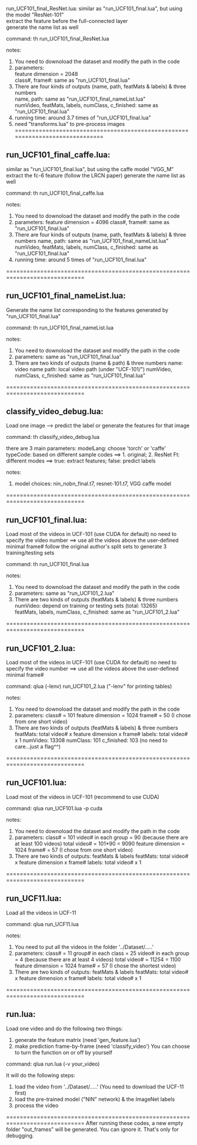 run_UCF101_final_ResNet.lua:
similar as "run_UCF101_final.lua", but using the model "ResNet-101" <br />
extract the feature before the full-connected layer <br />
generate the name list as well <br />

command: th run_UCF101_final_ResNet.lua 

notes: <br />
1. You need to downoload the dataset and modify the path in the code <br />
2. parameters: <br />
	feature dimension = 2048 <br />
	class#, frame#: same as "run_UCF101_final.lua" <br />
3. There are four kinds of outputs (name, path, featMats & labels) & three numbers <br />
	name, path:	same as "run_UCF101_final_nameList.lua" <br />
	numVideo, featMats, labels, numClass, c_finished: same as "run_UCF101_final.lua" <br />
4. running time: around 3.7 times of "run_UCF101_final.lua" <br />
5. need "transforms.lua" to pre-process images <br />
=============================================================================
## run_UCF101_final_caffe.lua:
similar as "run_UCF101_final.lua", but using the caffe model "VGG_M"
extract the fc-6 feature (follow the LRCN paper)
generate the name list as well

command: th run_UCF101_final_caffe.lua 

notes:
1. You need to downoload the dataset and modify the path in the code
2. parameters: 
	feature dimension = 4096
	class#, frame#: same as "run_UCF101_final.lua"
3. There are four kinds of outputs (name, path, featMats & labels) & three numbers
	name, path:	same as "run_UCF101_final_nameList.lua"
	numVideo, featMats, labels, numClass, c_finished: same as "run_UCF101_final.lua"
4. running time: around 5 times of "run_UCF101_final.lua"
	
=============================================================================
## run_UCF101_final_nameList.lua:
Generate the name list corresponding to the features generated by "run_UCF101_final.lua"

command: th run_UCF101_final_nameList.lua 

notes:
1. You need to downoload the dataset and modify the path in the code
2. parameters: same as "run_UCF101_final.lua"
3. There are two kinds of outputs (name & path) & three numbers
	name: 		video name
	path:		local video path (under "UCF-101/")
	numVideo, numClass, c_finished:	same as "run_UCF101_final.lua"

=============================================================================
## classify_video_debug.lua:
Load one image --> predict the label or generate the features for that image

command: th classify_video_debug.lua

there are 3 main parameters:
modelLang:	choose 'torch' or 'caffe'
typeCode:	based on different sample codes ==> 1. original; 2. ResNet
Ft:		different modes ==> true: extract features; false: predict labels

notes:
1. model choices: nin_nobn_final.t7, resnet-101.t7, VGG caffe model

=============================================================================
## run_UCF101_final.lua:
Load most of the videos in UCF-101 (use CUDA for default)
no need to specify the video number ==> use all the videos above the user-defined minimal frame#
follow the original author's split sets to generate 3 training/testing sets

command: th run_UCF101_final.lua 

notes:
1. You need to downoload the dataset and modify the path in the code
2. parameters: same as "run_UCF101_2.lua"
3. There are two kinds of outputs (featMats & labels) & three numbers
	numVideo:	depend on training or testing sets (total: 13265)	
	featMats, labels, numClass, c_finished:	same as "run_UCF101_2.lua"

=============================================================================
## run_UCF101_2.lua:
Load most of the videos in UCF-101 (use CUDA for default)
no need to specify the video number ==> use all the videos above the user-defined minimal frame#

command: qlua (-lenv) run_UCF101_2.lua ("-lenv" for printing tables)

notes:
1. You need to downoload the dataset and modify the path in the code
2. parameters: 
	class# = 101
	feature dimension = 1024
	frame# = 50 (I chose from one short video)
3. There are two kinds of outputs (featMats & labels) & three numbers
	featMats: 	total video# x feature dimension x frame#
	labels:		total video# x 1
	numVideo:	13308
	numClass:	101
	c_finished:	103 (no need to care...just a flag^^)

=============================================================================
## run_UCF101.lua:
Load most of the videos in UCF-101 (recommend to use CUDA)

command: qlua run_UCF101.lua -p cuda

notes:
1. You need to downoload the dataset and modify the path in the code
2. parameters: 
	class# = 101
	video# in each group = 90 (because there are at least 100 videos)
	total video# = 101*90 = 9090
	feature dimension = 1024
	frame# = 57 (I chose from one short video)
3. There are two kinds of outputs: featMats & labels
	featMats: 	total video# x feature dimension x frame#
	labels:		total video# x 1

=============================================================================
## run_UCF11.lua:
Load all the videos in UCF-11  

command: qlua run_UCF11.lua

notes:
1. You need to put all the videos in the folder '../Dataset/.....'
2. parameters: 
	class# = 11
	group# in each class = 25
	video# in each group = 4 (because there are at least 4 videos)
	total video# = 11*25*4 = 1100
	feature dimension = 1024
	frame# = 57 (I chose the shortest video)
3. There are two kinds of outputs: featMats & labels
	featMats: 	total video# x feature dimension x frame#
	labels:		total video# x 1

=============================================================================
## run.lua: 
Load one video and do the following two things: 
1. generate the feature matrix (need 'gen_feature.lua')
2. make prediction frame-by-frame (need 'classify_video')
You can choose to turn the function on or off by yourself

command: qlua run.lua (-v your_video)

It will do the following steps:
1. load the video from '../Dataset/.....' (You need to download the UCF-11 first)
2. load the pre-trained model ("NIN" network) & the ImageNet labels
3. process the video

=============================================================================
After running these codes, a new empty folder "out_frames" will be generated. You can ignore it. That's only for debugging.
